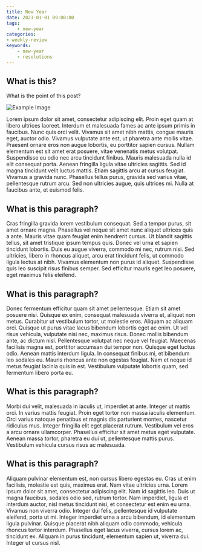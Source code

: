 ```yaml
---
title: New Year
date: 2023-01-01 09:00:00
tags:
    - new-year
categories:
- weekly-review
keywords:
    - new-year
    - resolutions
---
```


## What is this?

What is the point of this post?




![Example Image](/posts_images/ff_xc16_50mmf35_56_ois_2_001.jpeg)


Lorem ipsum dolor sit amet, consectetur adipiscing elit. Proin eget quam at libero ultrices laoreet. Interdum et malesuada fames ac ante ipsum primis in faucibus. Nunc quis orci velit. Vivamus sit amet nibh mattis, congue mauris eget, auctor odio. Vivamus vulputate ante est, ut pharetra ante mollis vitae. Praesent ornare eros non augue lobortis, eu porttitor sapien cursus. Nullam elementum est sit amet erat posuere, vitae venenatis metus volutpat. Suspendisse eu odio nec arcu tincidunt finibus. Mauris malesuada nulla id elit consequat porta. Aenean fringilla ligula vitae ultricies sagittis. Sed id magna tincidunt velit luctus mattis. Etiam sagittis arcu at cursus feugiat. Vivamus a gravida nunc. Phasellus tellus purus, gravida sed varius vitae, pellentesque rutrum arcu. Sed non ultricies augue, quis ultrices mi. Nulla at faucibus ante, et euismod felis.

## What is this paragraph?

Cras fringilla gravida lorem vestibulum consequat. Sed a tempor purus, sit amet ornare magna. Phasellus vel neque sit amet nunc aliquet ultrices quis a ante. Mauris vitae quam feugiat enim hendrerit cursus. Ut blandit sagittis tellus, sit amet tristique ipsum tempus quis. Donec vel urna et sapien tincidunt lobortis. Duis eu augue viverra, commodo mi nec, rutrum nisi. Sed ultricies, libero in rhoncus aliquet, arcu erat tincidunt felis, ut commodo ligula lectus at nibh. Vivamus elementum non purus id aliquet. Suspendisse quis leo suscipit risus finibus semper. Sed efficitur mauris eget leo posuere, eget maximus felis eleifend.

## What is this paragraph?

Donec fermentum efficitur quam sit amet pellentesque. Etiam sit amet posuere nisi. Quisque ex enim, consequat malesuada viverra et, aliquet non metus. Curabitur ut vestibulum tortor, ut molestie eros. Aliquam ac aliquam orci. Quisque ut purus vitae lacus bibendum lobortis eget ac enim. Ut vel risus vehicula, vulputate nisi nec, maximus risus. Donec mollis bibendum ante, ac dictum nisl. Pellentesque volutpat nec neque vel feugiat. Maecenas facilisis magna est, porttitor accumsan dui tempor non. Quisque eget luctus odio. Aenean mattis interdum ligula. In consequat finibus mi, et bibendum leo sodales eu. Mauris rhoncus ante non egestas feugiat. Nam et neque id metus feugiat lacinia quis in est. Vestibulum vulputate lobortis quam, sed fermentum libero porta eu.

## What is this paragraph?

Morbi dui velit, malesuada in iaculis ut, imperdiet at ante. Integer ut mattis orci. In varius mattis feugiat. Proin eget tortor non massa iaculis elementum. Orci varius natoque penatibus et magnis dis parturient montes, nascetur ridiculus mus. Integer fringilla elit eget placerat rutrum. Vestibulum vel eros a arcu ornare ullamcorper. Phasellus efficitur sit amet metus eget vulputate. Aenean massa tortor, pharetra eu dui ut, pellentesque mattis purus. Vestibulum vehicula cursus risus ac malesuada.

## What is this paragraph?

Aliquam pulvinar elementum est, non cursus libero egestas eu. Cras ut enim facilisis, molestie est quis, maximus erat. Nam vitae ultricies urna. Lorem ipsum dolor sit amet, consectetur adipiscing elit. Nam id sagittis leo. Duis ut magna faucibus, sodales odio sed, rutrum tortor. Nam imperdiet, ligula et interdum auctor, nisl metus tincidunt nisi, et consectetur est enim eu urna. Vivamus non viverra odio. Integer dui felis, pellentesque id vulputate eleifend, porta ut mi. Integer imperdiet urna a arcu bibendum, id elementum ligula pulvinar. Quisque placerat nibh aliquam odio commodo, vehicula rhoncus tortor interdum. Phasellus eget lacus viverra, cursus lorem ac, tincidunt ex. Aliquam in purus tincidunt, elementum sapien ut, viverra dui. Integer ut cursus nisl.